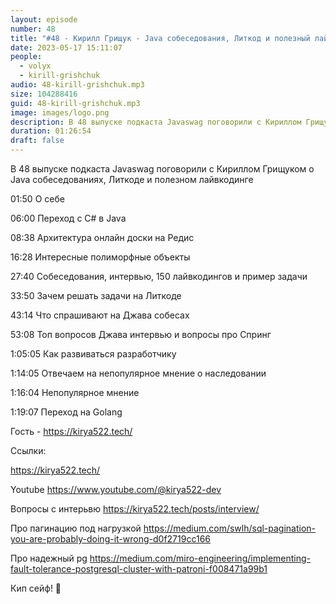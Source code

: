 ```yaml
---
layout: episode
number: 48
title: "#48 - Кирилл Грищук - Java собеседования, Литкод и полезный лайвкодинг"
date: 2023-05-17 15:11:07
people:
  - volyx
  - kirill-grishchuk
audio: 48-kirill-grishchuk.mp3
size: 104288416
guid: 48-kirill-grishchuk.mp3
image: images/logo.png
description: В 48 выпуске подкаста Javaswag поговорили с Кириллом Грищуком о Java собеседованиях, Литкоди и полезном лайвкодинге
duration: 01:26:54
draft: false
---
```


В 48 выпуске подкаста Javaswag поговорили с Кириллом Грищуком о Java собеседованиях, Литкоде и полезном лайвкодинге

01:50 О себе

06:00 Переход с C# в Java

08:38 Архитектура онлайн доски на Редис

16:28 Интересные полиморфные объекты

27:40 Собеседования, интервью, 150 лайвкодингов и пример задачи

33:50 Зачем решать задачи на Литкоде

43:14 Что спрашивают на Джава собесах

53:08 Топ вопросов Джава интервью и вопросы про Спринг

1:05:05 Как развиваться разработчику

1:14:05 Отвечаем на непопулярное мнение о наследовании

1:16:04 Непопулярное мнение

1:19:07 Переход на Golang

Гость - https://kirya522.tech/

Ссылки:

https://kirya522.tech/

Youtube https://www.youtube.com/@kirya522-dev

Вопросы с интерьвю
https://kirya522.tech/posts/interview/

Про пагинацию под нагрузкой
https://medium.com/swlh/sql-pagination-you-are-probably-doing-it-wrong-d0f2719cc166

Про надежный pg
https://medium.com/miro-engineering/implementing-fault-tolerance-postgresql-cluster-with-patroni-f008471a99b1


Кип сейф! 🖖
